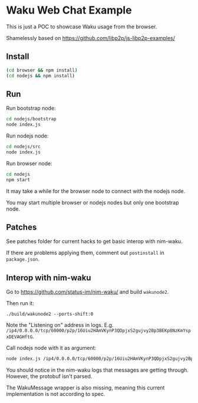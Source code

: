 # Waku Web Chat Example

This is just a POC to showcase Waku usage from the browser.

Shamelessly based on https://github.com/libp2p/js-libp2p-examples/

## Install

``` sh
(cd browser && npm install)
(cd nodejs && npm install)
```

## Run

Run bootstrap node:

``` sh
cd nodejs/bootstrap
node index.js
```

Run nodejs node:

``` sh
cd nodejs/src
node index.js
```


Run browser node:

``` sh
cd nodejs
npm start 
```

It may take a while for the browser node to connect with the nodejs node.

You may start multiple browser or nodejs nodes but only one bootstrap node.

## Patches

See patches folder for current hacks to get basic interop with nim-waku.

If there are problems applying them, comment out `postinstall` in
`package.json`.

## Interop with nim-waku

Go to https://github.com/status-im/nim-waku/ and build `wakunode2`.

Then run it:

```
./build/wakunode2 --ports-shift:0
```

Note the "Listening on" address in logs. E.g. `/ip4/0.0.0.0/tcp/60000/p2p/16Uiu2HAmVKynP3QDpjxS2gujvy2Bp3BEKp8NzKmYspxDEVAGHftG`.

Call nodejs node with it as argument:

``` sh
node index.js /ip4/0.0.0.0/tcp/60000/p2p/16Uiu2HAmVKynP3QDpjxS2gujvy2Bp3BEKp8NzKmYspxDEVAGHftG
```

You should notice in the nim-waku logs that messages are getting through. However, the protobuf isn't parsed.

The WakuMessage wrapper is also missing, meaning this current implementation is
not according to spec.
